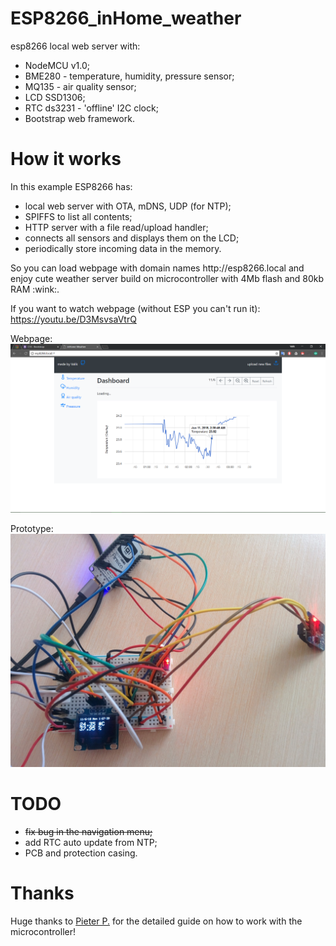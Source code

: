 # ESP8266_inHome_weather
esp8266 local web server with:
 - NodeMCU v1.0;
 - BME280 - temperature, humidity, pressure sensor;
 - MQ135 - air quality sensor;
 - LCD SSD1306;
 - RTC ds3231 - 'offline' I2C clock;
 - Bootstrap web framework.

# How it works
In this example ESP8266 has:
 - local web server with OTA, mDNS, UDP (for NTP);
 - SPIFFS to list all contents;
 - HTTP server with a file read/upload handler;
 - connects all sensors and displays them on the LCD;
 - periodically store incoming data in the memory.
<p>So you can load webpage with domain names http://esp8266.local and enjoy cute weather server build on microcontroller with 4Mb flash and 80kb RAM :wink:. </p>

If you want to watch webpage (without ESP you can't run it): https://youtu.be/D3MsvsaVtrQ

Webpage:
<img src="https://github.com/Valentin-Golyonko/esp8266_inHome_weather/blob/master/img/web_view.png" alt="web_view">

Prototype:
<img src="https://github.com/Valentin-Golyonko/esp8266_inHome_weather/blob/master/img/prototipe_view.jpg" alt="prototipe_view">

# TODO
 - <s>fix bug in the navigation menu;</s>
 - add RTC auto update from NTP;
 - PCB and protection casing.

# Thanks 
Huge thanks to <a href="https://tttapa.github.io/ESP8266/Chap01%20-%20ESP8266.html">Pieter P.</a> for the detailed guide on how to work with the microcontroller!
